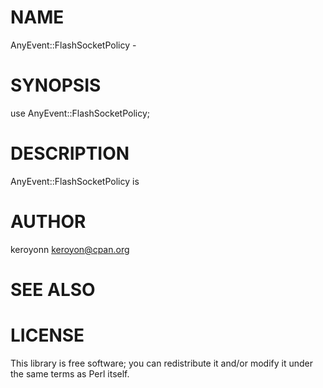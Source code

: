 # NAME

AnyEvent::FlashSocketPolicy -

# SYNOPSIS

  use AnyEvent::FlashSocketPolicy;

# DESCRIPTION

AnyEvent::FlashSocketPolicy is

# AUTHOR

keroyonn <keroyon@cpan.org>

# SEE ALSO

# LICENSE

This library is free software; you can redistribute it and/or modify
it under the same terms as Perl itself.